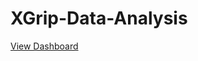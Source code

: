 # XGrip-Data-Analysis
[View Dashboard](https://app.powerbi.com/view?r=eyJrIjoiYjMxOTJhMTgtMjQ1Ny00ODM1LTkyOTYtZjljN2M2YTY2NTNmIiwidCI6Ijg1MGE0NTk3LTYyZjItNDUyMy1hODE3LTQ2ZWYwMjBmMWE0NyJ9)
